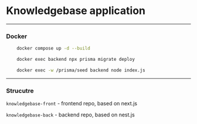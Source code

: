 # Knowledgebase application

---

### Docker

```sh
    docker compose up -d --build
    
    docker exec backend npx prisma migrate deploy
    
    docker exec -w /prisma/seed backend node index.js
```

---

### Strucutre

`knowledgebase-front` - frontend repo, based on next.js

`knowledgebase-back` - backend repo, based on nest.js